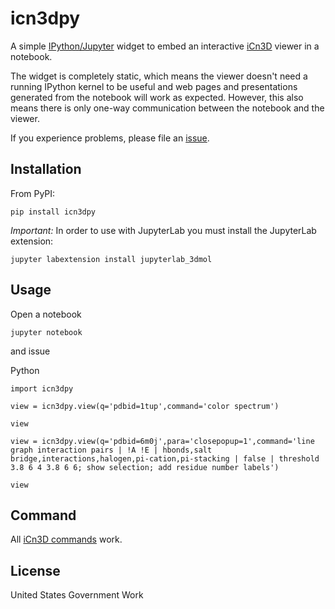 icn3dpy
=======

A simple [IPython/Jupyter](http://jupyter.org/) widget to
embed an interactive [iCn3D](https://github.com/ncbi/icn3d) viewer in a notebook.

The widget is completely static, which means the viewer doesn't need a running
IPython kernel to be useful and web pages and presentations generated from
the notebook will work as expected.  However, this also means there is only
one-way communication between the notebook and the viewer.

If you experience problems, please file 
an [issue](https://github.com/ncbi/icn3d/issues).


Installation
------------

From PyPI:

    pip install icn3dpy


*Important:* In order to use with JupyterLab you must install the JupyterLab extension:

    jupyter labextension install jupyterlab_3dmol



Usage
-----

Open a notebook

    jupyter notebook

and issue

Python

    import icn3dpy

    view = icn3dpy.view(q='pdbid=1tup',command='color spectrum')

    view

    view = icn3dpy.view(q='pdbid=6m0j',para='closepopup=1',command='line graph interaction pairs | !A !E | hbonds,salt bridge,interactions,halogen,pi-cation,pi-stacking | false | threshold 3.8 6 4 3.8 6 6; show selection; add residue number labels')

    view

Command
-------

All [iCn3D commands](https://www.ncbi.nlm.nih.gov/Structure/icn3d/icn3d.html#commands) work.


License
-------

United States Government Work
